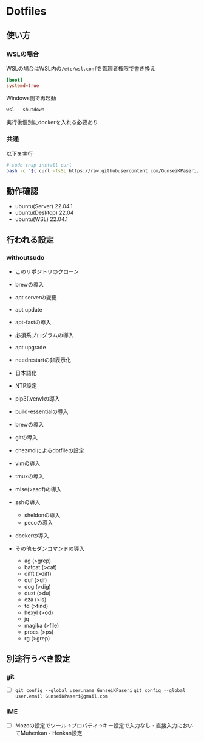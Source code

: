 # Dotfiles

## 使い方

### WSLの場合

WSLの場合はWSL内の`/etc/wsl.conf`を管理者権限で書き換え

```toml:/etc/wsl.conf
[boot]
systemd=true
```

Windows側で再起動

```ps1
wsl --shutdown
```

実行後個別にdockerを入れる必要あり

### 共通

以下を実行

```sh
# sudo snap install curl
bash -c "$( curl -fsSL https://raw.githubusercontent.com/GunseiKPaseri/.dotfiles/main/linux_setup.sh )"
```

## 動作確認

- ubuntu(Server) 22.04.1
- ubuntu(Desktop) 22.04
- ubuntu(WSL) 22.04.1

## 行われる設定

### withoutsudo

- このリポジトリのクローン
- brewの導入


- apt serverの変更
- apt update
- apt-fastの導入
- 必須系プログラムの導入
- apt upgrade
- needrestartの非表示化
- 日本語化
- NTP設定
- pip3(.venv)の導入
- build-essentialの導入
- brewの導入
- gitの導入

- chezmoiによるdotfileの設定

- vimの導入
- tmuxの導入
- mise(>asdf)の導入
- zshの導入
  - sheldonの導入
  - pecoの導入
- dockerの導入

- その他モダンコマンドの導入
  - ag (>grep)
  - batcat (>cat)
  - difft (>diff)
  - duf (>df)
  - dog (>dig)
  - dust (>du)
  - eza (>ls)
  - fd (>find)
  - hexyl (>od)
  - jq
  - magika (>file)
  - procs (>ps)
  - rg (>grep)

## 別途行うべき設定

### git

- [ ] `git config --global user.name GunseiKPaseri` `git config --global user.email GunseiKPaseri@gmail.com`

### IME

- [ ] Mozcの設定でツール→プロパティ→キー設定で入力なし・直接入力においてMuhenkan・Henkan設定
